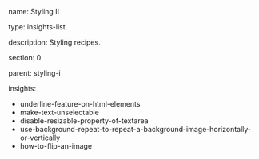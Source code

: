 name: Styling II

type: insights-list

description: Styling recipes. 

section: 0

parent: styling-i

insights:
  - underline-feature-on-html-elements
  - make-text-unselectable
  - disable-resizable-property-of-textarea
  - use-background-repeat-to-repeat-a-background-image-horizontally-or-vertically
  - how-to-flip-an-image
